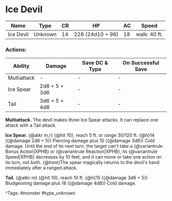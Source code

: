 # Ice Devil

| Name | Type | CR | HP | AC | Speed |
|------|------|----|----|----|-------|
| Ice Devil | Unknown | 14 | 228 (24d10 + 96) | 18 | walk: 40 ft. |

### Actions:

| Ability | Damage | Save DC & Type | On Successful Save |
|---------|--------|----------------|--------------------|
| Multiattack | - | - | - |
| Ice Spear | 2d8 + 5 + 3d6 | - | - |
| Tail | 3d6 + 5 + 4d8 | - | - |


**Multiattack.** The devil makes three Ice Spear attacks. It can replace one attack with a Tail attack.

**Ice Spear.** {@atkr m,r} {@hit 10}, reach 5 ft. or range 30/120 ft. {@h}14 ({@damage 2d8 + 5}) Piercing damage plus 10 ({@damage 3d6}) Cold damage. Until the end of its next turn, the target can't take a {@variantrule Bonus Action|XPHB} or {@variantrule Reaction|XPHB}, its {@variantrule Speed|XPHB} decreases by 10 feet, and it can move or take one action on its turn, not both. {@hom}The spear magically returns to the devil's hand immediately after a ranged attack.

**Tail.** {@atkr m} {@hit 10}, reach 10 ft. {@h}15 ({@damage 3d6 + 5}) Bludgeoning damage plus 18 ({@damage 4d8}) Cold damage.

^Tags: #monster #type_unknown